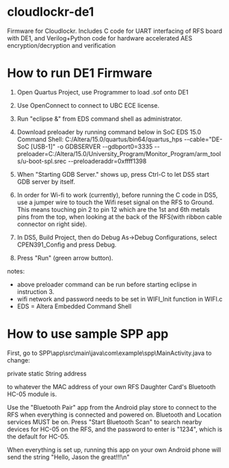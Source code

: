 # cloudlockr-de1

Firmware for Cloudlockr. Includes C code for UART interfacing of RFS board with DE1, and Verilog+Python code for hardware accelerated AES encryption/decryption and verification

# How to run DE1 Firmware

1. Open Quartus Project, use Programmer to load .sof onto DE1
2. Use OpenConnect to connect to UBC ECE license. 
3. Run "eclipse &" from EDS command shell as administrator.

4. Download preloader by running command below in SoC EDS 15.0 Command Shell:
C:/Altera/15.0/quartus/bin64/quartus_hps --cable="DE-SoC [USB-1]" -o GDBSERVER --gdbport0=3335 --preloader=C:/Altera/15.0/University_Program/Monitor_Program/arm_tools/u-boot-spl.srec --preloaderaddr=0xffff1398

5. When "Starting GDB Server." shows up, press Ctrl-C to let DS5 start GDB server by itself.

6. In order for Wi-fi to work (currently), before running the C code in DS5, use a jumper wire to touch the Wifi reset signal on the RFS to Ground. 
This means touching pin 2 to pin 12 which are the 1st and 6th metals pins from the top, when looking at the back of the RFS(with ribbon cable connector on right side).

7. In DS5, Build Project, then do Debug As->Debug Configurations, select CPEN391_Config and press Debug.
8. Press "Run" (green arrow button).

notes: 
- above preloader command can be run before starting eclipse in instruction 3.
- wifi network and password needs to be set in WIFI_Init function in WIFI.c
- EDS = Altera Embedded Command Shell

# How to use sample SPP app

First, go to SPP\app\src\main\java\com\example\spp\MainActivity.java 
to change:

private static String address

to whatever the MAC address of your own RFS Daughter Card's Bluetooth HC-05 module is. 

Use the "Bluetooth Pair" app from the Android play store to connect to the RFS when everything is connected and powered on. 
Bluetooth and Location services MUST be on. 
Press "Start Bluetooth Scan" to search nearby devices for HC-05 on the RFS, and the password to enter is "1234", which is the default for HC-05. 

When everything is set up, running this app on your own Android phone will send the string "Hello, Jason the great!!!\n"
